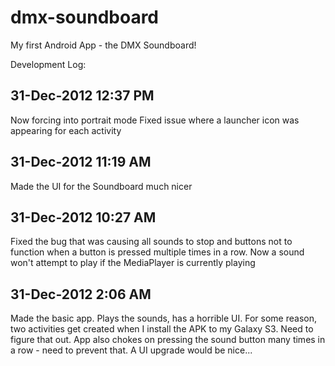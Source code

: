 dmx-soundboard
==============

My first Android App - the DMX Soundboard!

Development Log:

31-Dec-2012 12:37 PM
------------
Now forcing into portrait mode
Fixed issue where a launcher icon was appearing for each activity

31-Dec-2012 11:19 AM
-------------
Made the UI for the Soundboard much nicer

31-Dec-2012 10:27 AM
-------------
Fixed the bug that was causing all sounds to stop and buttons not to function when a button is pressed multiple times in a row. Now a sound won't attempt to play if the MediaPlayer is currently playing

31-Dec-2012 2:06 AM
-------------
Made the basic app. Plays the sounds, has a horrible UI. For some reason, two activities get created when I install the APK to my Galaxy S3. Need to figure that out. App also chokes on pressing the sound button many times in a row - need to prevent that. A UI upgrade would be nice...
